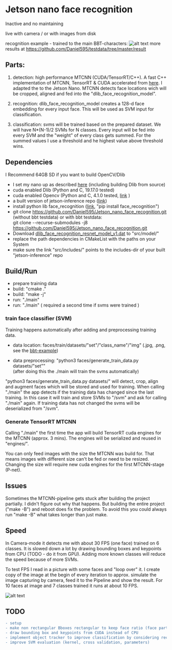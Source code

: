 # Jetson nano face recognition

Inactive and no maintaining

live with camera / or with images from disk

recognition example - trained to the main BBT-characters:
![alt text](https://github.com/Daniel595/testdata/blob/master/result/13.png)
more results at https://github.com/Daniel595/testdata/tree/master/result


## Parts:

1. detection: high performance MTCNN  (CUDA/TensorRT/C++). A fast C++ implementation of MTCNN, TensorRT & CUDA accelerated from [here](https://github.com/PKUZHOU/MTCNN_FaceDetection_TensorRT). I adapted the to the Jetson Nano. MTCNN detects face locations wich will be cropped, aligned and fed into the "dlib_face_recognition_model". 

2. recognition: dlib_face_recognition_model creates a 128-d face embedding for every input face. This will be used as SVM input for classification.

3. classification: svms will be trained based on the prepared dataset. We will have N*(N-1)/2 SVMs for N classes. Every input will be fed into every SVM and the "weight" of every class gets summed. For the summed values I use a threshold and he highest value above threshold wins.


## Dependencies
I Recommend 64GB SD if you want to build OpenCV/Dlib

- I set my nano up as described [here](https://medium.com/@ageitgey/build-a-hardware-based-face-recognition-system-for-150-with-the-nvidia-jetson-nano-and-python-a25cb8c891fd) (including building Dlib from source)
- cuda enabled Dlib (Python and C, 19.17.0 tested)
- cuda enabled Opencv (Python and C, 4.1.0 tested, [link](https://github.com/mdegans/nano_build_opencv) )
- a built version of jetson-inference repo ([link](https://github.com/dusty-nv/jetson-inference))
- install python lib face_recognition ([link](https://pypi.org/project/face_recognition/), "pip install face_recognition")
- git clone https://github.com/Daniel595/Jetson_nano_face_recognition.git (without bbt testdata)
        or with bbt testdata:        
        git clone --recurse-submodules -j8 https://github.com/Daniel595/Jetson_nano_face_recognition.git
- Download [dlib_face_recognition_resnet_model_v1.dat](https://github.com/davisking/dlib-models/blob/master/dlib_face_recognition_resnet_model_v1.dat.bz2) to "src/model/"
- replace the path dependencies in CMakeList with the paths on your System
- make sure the link "src/includes/" points to the includes-dir of your built "jetson-inference" repo


## Build/Run

- prepare training data 
- build: "cmake ."
- build: "make -j"
- run: "./main" 
- run: "./main" ( required a second time if svms were trained )


### train face classifier (SVM) 
Training happens automatically after adding and preprocessing training data.

- data location: faces/train/datasets/"set"/"class_name"/"img"  (.jpg, .png, see the [bbt-example](https://github.com/Daniel595/Jetson_nano_face_recognition/tree/master/faces/train/datasets/bbt))    
        
- data preprocessing: "python3 faces/generate_train_data.py datasets/"set""   
                (after doing this the ./main will train the svms automatically)
    

"python3 faces/generate_train_data.py datasets/<set>" will detect, crop, align and augment faces which will be stored and used for training. When calling "./main" the app detects if the training data has changed since the last training. In this case it will train and store SVMs to "/svm" and ask for calling "./main" again. If training data has not changed the svms will be deserialized from "/svm".


### Generate TensorRT MTCNN

Calling "./main" the first time the app will build TensorRT cuda engines for the MTCNN (approx. 3 mins). The engines will be serialized and reused in "engines/". 

You can only feed images with the size the MTCNN was build for. That means images with different size can't be fed or need to be resized. Changing the size will require new cuda engines for the first MTCNN-stage (P-net).
    
    

## Issues

Sometimes the MTCNN-pipeline gets stuck after building the project partially. I didn't figure out why that happens. But building the entire project ("make -B") and reboot does fix the problem. To avoid this you could always run "make -B" what takes longer than just make.


## Speed

In Camera-mode it detects me with about 30 FPS (one face) trained on 6 classes. It is slowed down a lot by drawing bounding boxes and keypoints from CPU (TODO - do it from GPU). Adding more known classes will reduce the speed because of more SVMs.

To test FPS I read in a picture with some faces and "loop over" it. I create copy of the image at the begin of every iteration to approx. simulate the image capturing by camera, feed it to the Pipeline and show the result. For 10 faces at image and 7 classes trained it runs at about 10 FPS.

![alt text](https://github.com/Daniel595/Jetson_nano_face_recognition/blob/master/pictures/fps/result_10.png)




## TODO
```diff
- setup
- make non rectangular Bboxes rectangular to keep face ratio (face partially out of the camera range (rare))
- draw bounding box and keypoints from CUDA instead of CPU
- implement object tracker to improve classification by considering recent predictions for the tracked face
- improve SVM evaluation (kernel, cross validation, parameters)
```
